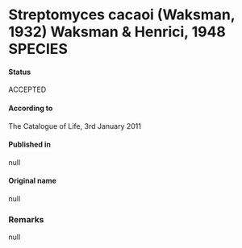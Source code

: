 # Streptomyces cacaoi (Waksman, 1932) Waksman & Henrici, 1948 SPECIES

#### Status
ACCEPTED

#### According to
The Catalogue of Life, 3rd January 2011

#### Published in
null

#### Original name
null

### Remarks
null